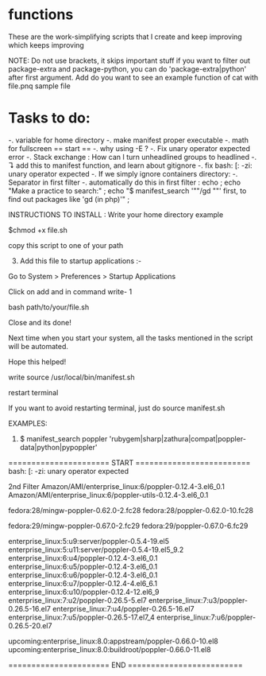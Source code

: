 # functions
These are the work-simplifying scripts that I create and keep improving which keeps improving


NOTE: Do not use brackets, it skips important stuff if you want to filter out package-extra and package-python, you can do 'package-extra|python' after first argument. Add do you want to see an example function of cat with file.pnq sample file

# Tasks to do:
-. variable for home directory
-. make manifest proper executable
-. math for fullscreen == start ==
-. why using -E ?
-. Fix unary operator expected error
-. Stack exchange : How can I turn unheadlined groups to headlined
-. ↴ add this to manifest function, and learn about gitignore
-. fix bash: [: -zi: unary operator expected
-. If we simply ignore containers directory:
-. Separator in first filter
-.    automatically do this in first filter :  echo ; echo "Make a practice to search:" ; echo "$ manifest_search '""/gd ""' first, to find out packages like 'gd (in php)'" ;

INSTRUCTIONS TO INSTALL :
Write your home directory
example

$chmod +x file.sh

copy this script to one of your path

3. Add this file to startup applications :-

Go to  System > Preferences > Startup Applications

Click on add  and in command write-
1

bash path/to/your/file.sh

Close and its done!

Next time when you start your system, all the tasks mentioned in the script will be automated.

Hope this helped!


write source /usr/local/bin/manifest.sh

restart terminal


If you want to avoid restarting terminal,
just do source manifest.sh



EXAMPLES:

1. $ manifest_search poppler 'rubygem|sharp|zathura|compat|poppler-data|python|pypoppler'


====================== START =========================
bash: [: -zi: unary operator expected

2nd Filter
Amazon/AMI/enterprise_linux:6/poppler-0.12.4-3.el6_0.1
Amazon/AMI/enterprise_linux:6/poppler-utils-0.12.4-3.el6_0.1

fedora:28/mingw-poppler-0.62.0-2.fc28
fedora:28/poppler-0.62.0-10.fc28

fedora:29/mingw-poppler-0.67.0-2.fc29
fedora:29/poppler-0.67.0-6.fc29

enterprise_linux:5:u9:server/poppler-0.5.4-19.el5
enterprise_linux:5:u11:server/poppler-0.5.4-19.el5_9.2
enterprise_linux:6:u4/poppler-0.12.4-3.el6_0.1
enterprise_linux:6:u5/poppler-0.12.4-3.el6_0.1
enterprise_linux:6:u6/poppler-0.12.4-3.el6_0.1
enterprise_linux:6:u7/poppler-0.12.4-4.el6_6.1
enterprise_linux:6:u10/poppler-0.12.4-12.el6_9
enterprise_linux:7:u2/poppler-0.26.5-5.el7
enterprise_linux:7:u3/poppler-0.26.5-16.el7
enterprise_linux:7:u4/poppler-0.26.5-16.el7
enterprise_linux:7:u5/poppler-0.26.5-17.el7_4
enterprise_linux:7:u6/poppler-0.26.5-20.el7

upcoming:enterprise_linux:8.0:appstream/poppler-0.66.0-10.el8
upcoming:enterprise_linux:8.0:buildroot/poppler-0.66.0-11.el8


====================== END =========================

